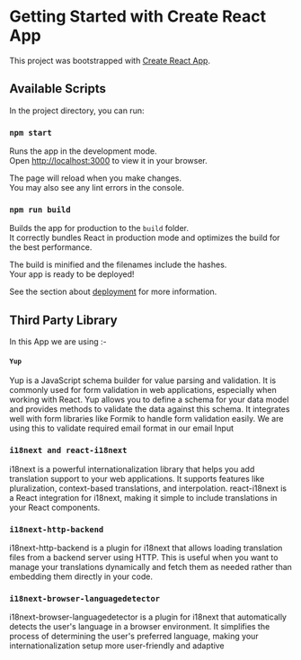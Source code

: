 # Getting Started with Create React App

This project was bootstrapped with [Create React App](https://github.com/facebook/create-react-app).

## Available Scripts

In the project directory, you can run:

### `npm start`

Runs the app in the development mode.\
Open [http://localhost:3000](http://localhost:3000) to view it in your browser.

The page will reload when you make changes.\
You may also see any lint errors in the console.

### `npm run build`

Builds the app for production to the `build` folder.\
It correctly bundles React in production mode and optimizes the build for the best performance.

The build is minified and the filenames include the hashes.\
Your app is ready to be deployed!

See the section about [deployment](https://facebook.github.io/create-react-app/docs/deployment) for more information.

## Third Party Library 
In this App we are using :-

#### `Yup`
Yup is a JavaScript schema builder for value parsing and validation. It is commonly used for form validation in web applications, especially when working with React. Yup allows you to define a schema for your data model and provides methods to validate the data against this schema. It integrates well with form libraries like Formik to handle form validation easily.
We are using this to validate required email format in our email Input 

### `i18next and react-i18next`
i18next is a powerful internationalization library that helps you add translation support to your web applications. It supports features like pluralization, context-based translations, and interpolation.
react-i18next is a React integration for i18next, making it simple to include translations in your React components.

### `i18next-http-backend`
i18next-http-backend is a plugin for i18next that allows loading translation files from a backend server using HTTP. This is useful when you want to manage your translations dynamically and fetch them as needed rather than embedding them directly in your code.

### `i18next-browser-languagedetector`
i18next-browser-languagedetector is a plugin for i18next that automatically detects the user's language in a browser environment. It simplifies the process of determining the user's preferred language, making your internationalization setup more user-friendly and adaptive